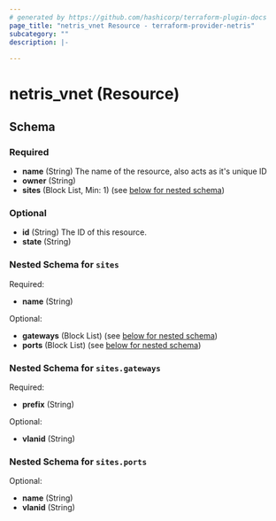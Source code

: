 ```yaml
---
# generated by https://github.com/hashicorp/terraform-plugin-docs
page_title: "netris_vnet Resource - terraform-provider-netris"
subcategory: ""
description: |-
  
---
```


# netris_vnet (Resource)





<!-- schema generated by tfplugindocs -->
## Schema

### Required

- **name** (String) The name of the resource, also acts as it's unique ID
- **owner** (String)
- **sites** (Block List, Min: 1) (see [below for nested schema](#nestedblock--sites))

### Optional

- **id** (String) The ID of this resource.
- **state** (String)

<a id="nestedblock--sites"></a>
### Nested Schema for `sites`

Required:

- **name** (String)

Optional:

- **gateways** (Block List) (see [below for nested schema](#nestedblock--sites--gateways))
- **ports** (Block List) (see [below for nested schema](#nestedblock--sites--ports))

<a id="nestedblock--sites--gateways"></a>
### Nested Schema for `sites.gateways`

Required:

- **prefix** (String)

Optional:

- **vlanid** (String)


<a id="nestedblock--sites--ports"></a>
### Nested Schema for `sites.ports`

Optional:

- **name** (String)
- **vlanid** (String)


